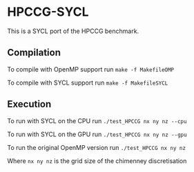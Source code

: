 # HPCCG-SYCL
This is a SYCL port of the HPCCG benchmark.

## Compilation
To compile with OpenMP support run `make -f MakefileOMP`

To compile with SYCL support run `make -f MakefileSYCL`

## Execution
To run with SYCL on the CPU run `./test_HPCCG nx ny nz --cpu`

To run with SYCL on the GPU run `./test_HPCCG nx ny nz --gpu`

To run the original OpenMP version run `./test_HPCCG nx ny nz`

Where `nx ny nz` is the grid size of the chimenney discretisation